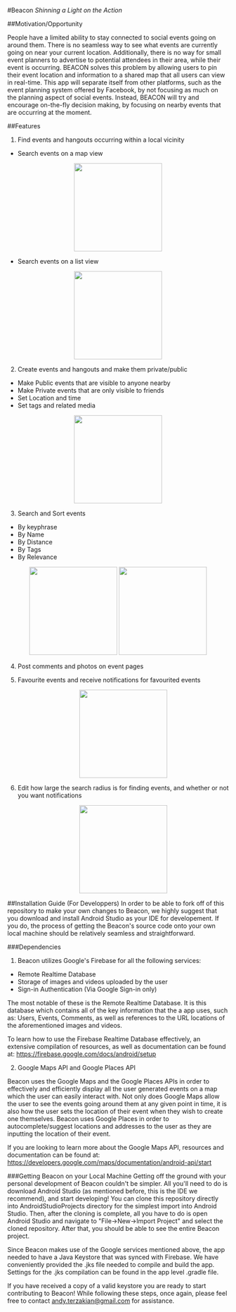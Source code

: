 #Beacon
*Shinning a Light on the Action*

##Motivation/Opportunity

People have a limited ability to stay connected to social events going on around them. 
There is no seamless way to see what events are currently going on near your current location. 
Additionally, there is no way for small event planners to advertise to potential attendees in their area, while their event is occurring. 
BEACON solves this problem by allowing users to pin their event location and information to a shared map that all users can view in real-time. 
This app will separate itself from other platforms, such as the event planning system offered by Facebook, by not focusing as much on the planning aspect of social events. 
Instead, BEACON will try and encourage on-the-fly decision making, by focusing on nearby events that are occurring at the moment. 

##Features

1. Find events and hangouts occurring within a local vicinity

  * Search events on a map view 
   <div style="text-align:center">
   <img src="https://github.com/lsaccoz/Beacon/blob/master/res_demo/Map_View.jpg" width="200">
   </div>
   
  * Search events on a list view
   <div style="text-align:center">
   <img src="https://github.com/lsaccoz/Beacon/blob/master/res_demo/List_View.jpg" width="200">
   </div>

2. Create events and hangouts and make them private/public 

  * Make Public events that are visible to anyone nearby
  * Make Private events that are only visible to friends
  * Set Location and time
  * Set tags and related media
   <div style="text-align:center">
   <img src="https://github.com/lsaccoz/Beacon/blob/master/res_demo/Create_Event_View.jpg" width="200">
   </div>
  

3. Search and Sort events

  * By keyphrase
  * By Name
  * By Distance
  * By Tags
  * By Relevance
   <div style="text-align:center">
   <img src="https://github.com/lsaccoz/Beacon/blob/master/res_demo/Fav_View.jpg" width="200">
   <img src="https://github.com/lsaccoz/Beacon/blob/master/res_demo/Empty_Fav_View.jpg" width="200">
   </div>

4. Post comments and photos on event pages

5. Favourite events and receive notifications for favourited events
   <div style="text-align:center">
   <img src="https://github.com/lsaccoz/Beacon/blob/master/res_demo/Fav_View.jpg" width="200">
   </div>

6. Edit how large the search radius is for finding events, and whether or not you want notifications
   <div style="text-align:center">
   <img src="https://github.com/lsaccoz/Beacon/blob/master/res_demo/Settings_View.jpg" width="200">
   </div>
 
##Installation Guide (For Developpers)
In order to be able to fork off of this repository to make your own changes to Beacon, we highly suggest that you download and install  Android Studio as your IDE for developement. If you do, the process of getting the Beacon's source code onto your own local machine should be relatively seamless and straightforward. 

###Dependencies
1. Beacon utilizes Google's Firebase for all the following services:

  * Remote Realtime Database
  * Storage of images and videos uploaded by the user
  * Sign-in Authentication (Via Google Sign-in only)
 
 The most notable of these is the Remote Realtime Database. It is this database which contains all of the key information that the a app uses, such as: Users, Events, Comments, as well as references to the URL locations of the aforementioned images and videos. 

 To learn how to use the Firebase Realtime Database effectively, an extensive compilation of resources, as well as documentation can be found at: https://firebase.google.com/docs/android/setup

2. Google Maps API and Google Places API

 Beacon uses the Google Maps and the Google Places APIs in order to effectively and efficiently display all the user generated events on a map which the user can easily interact with. Not only does Google Maps allow the user to see the events going around them at any given point in time, it is also how the user sets the location of their event when they wish to create one themselves. Beacon uses Google Places in order to autocomplete/suggest locations and addresses to the user as they are inputting the location of their event.
 
 If you are looking to learn more about the Google Maps API, resources and documentation can be found at: https://developers.google.com/maps/documentation/android-api/start
 
###Getting Beacon on your Local Machine
Getting off the ground with your personal development of Beacon couldn't be simpler. All you'll need to do is download Android Studio (as mentioned before, this is the IDE we recommend), and start developing! You can clone this repository directly into AndroidStudioProjects directory for the simplest import into Android Studio. Then, after the cloning is complete, all you have to do is open Android Studio and navigate to "File->New->Import Project" and select the cloned repository. After that, you should be able to see the entire Beacon project.

Since Beacon makes use of the Google services mentioned above, the app needed to have a Java Keystore that was synced with Firebase. We have conveniently provided the .jks file needed to compile and build the app. Settings for the .jks compilation can be found in the app level .gradle file.

If you have received a copy of a valid keystore you are ready to start contributing to Beacon! While following these steps, once again, please feel free to contact andy.terzakian@gmail.com for assistance.
